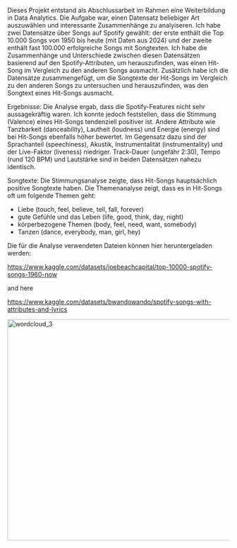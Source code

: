 Dieses Projekt entstand als Abschlussarbeit im Rahmen eine Weiterbildung in Data Analytics. 
Die Aufgabe war, einen Datensatz beliebiger Art auszuwählen und interessante Zusammenhänge zu analyiseren. 
Ich habe zwei Datensätze über Songs auf Spotify gewählt: der erste enthält die Top 10.000 Songs von 1950 bis heute (mit Daten aus 2024) und der zweite enthält fast 100.000 erfolgreiche Songs mit Songtexten. 
Ich habe die Zusammenhänge und Unterschiede zwischen diesen Datensätzen basierend auf den Spotify-Attributen, um herauszufinden, was einen Hit-Song im Vergleich zu den anderen Songs ausmacht. 
Zusätzlich habe ich die Datensätze zusammengefügt, um die Songtexte der Hit-Songs im Vergleich zu den anderen Songs zu untersuchen und herauszufinden, was den Songtext eines Hit-Songs ausmacht.

Ergebnisse:
Die Analyse ergab, dass die Spotify-Features nicht sehr aussagekräftig waren. 
Ich konnte jedoch feststellen, dass die Stimmung (Valence) eines Hit-Songs tendenziell positiver ist. Andere Attribute wie Tanzbarkeit (danceability), Lautheit (loudness) und Energie (energy) sind bei Hit-Songs ebenfalls höher bewertet.
Im Gegensatz dazu sind der Sprachanteil (speechiness), Akustik, Instrumentalität (instrumentality) und der Live-Faktor (liveness) niedriger. 
Track-Dauer (ungefähr 2:30), Tempo (rund 120 BPM) und Lautstärke sind in beiden Datensätzen nahezu identisch.

Songtexte:
Die Stimmungsanalyse zeigte, dass Hit-Songs hauptsächlich positive Songtexte haben. Die Themenanalyse zeigt, dass es in Hit-Songs oft um folgende Themen geht:

- Liebe (touch, feel, believe, tell, fall, forever)
- gute Gefühle und das Leben (life, good, think, day, night)
- körperbezogene Themen (body, feel, need, want, somebody)
- Tanzen (dance, everybody, man, girl, hey)

Die für die Analyse verwendeten Dateien können hier heruntergeladen werden:

<a href="https://www.kaggle.com/datasets/joebeachcapital/top-10000-spotify-songs-1960-now" target="_blank"> https://www.kaggle.com/datasets/joebeachcapital/top-10000-spotify-songs-1960-now </a>

and here

<a href="https://www.kaggle.com/datasets/bwandowando/spotify-songs-with-attributes-and-lyrics" target="_blank"> https://www.kaggle.com/datasets/bwandowando/spotify-songs-with-attributes-and-lyrics </a>

<img width="1000" height="500" alt="wordcloud_3" src="https://github.com/user-attachments/assets/2fc11a3d-8225-48b8-9ba1-cb9746709944" />
